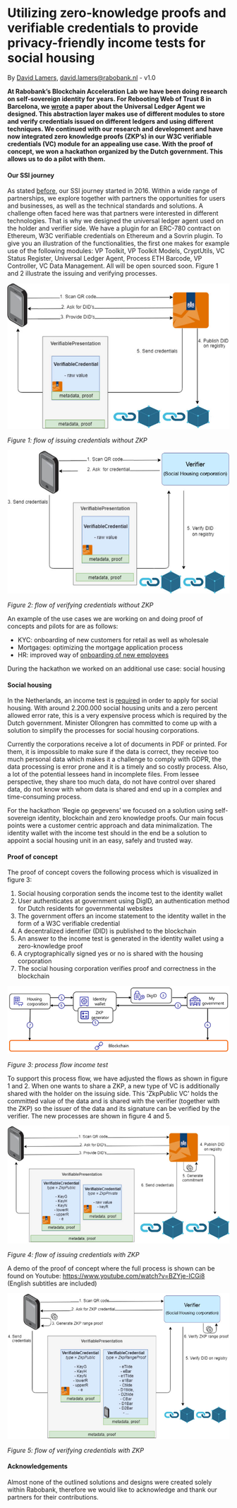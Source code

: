 # Utilizing zero-knowledge proofs and verifiable credentials to provide privacy-friendly income tests for social housing

By [David Lamers](https://www.linkedin.com/in/lamersdavid/), david.lamers@rabobank.nl - v1.0

**At Rabobank’s Blockchain Acceleration Lab we have been doing research on self-sovereign identity for years. For Rebooting Web of Trust 8 in Barcelona, we [wrote](https://github.com/WebOfTrustInfo/rwot8-barcelona/blob/master/topics-and-advance-readings/universal-ledger-agent.md) a paper about the Universal Ledger Agent we designed. This abstraction layer makes use of different modules to store and verify credentials issued on different ledgers and using different techniques. We continued with our research and development and have now integrated zero knowledge proofs (ZKP’s) in our W3C verifiable credentials (VC) module for an appealing use case. With the proof of concept, we won a hackathon organized by the Dutch government. This allows us to do a pilot with them.**


#### Our SSI journey

As stated [before](https://github.com/WebOfTrustInfo/rwot8-barcelona/blob/master/topics-and-advance-readings/universal-ledger-agent.md), our SSI journey started in 2016. Within a wide range of partnerships, we explore together with partners the opportunities for users and businesses, as well as the technical standards and solutions. A challenge often faced here was that partners were interested in different technologies. That is why we designed the universal ledger agent used on the holder and verifier side. We have a plugin for an ERC-780 contract on Ethereum, W3C verifiable credentials on Ethereum and a Sovrin plugin. To give you an illustration of the functionalities, the first one makes for example use of the following modules: VP Toolkit, VP Toolkit Models, CryptUtils, VC Status Register, Universal Ledger Agent, Process ETH Barcode, VP Controller, VC Data Management. All will be open sourced soon. Figure 1 and 2 illustrate the issuing and verifying processes.

![Figure 1: flow of issuing credentials without ZKP](zero-knowledge-proofs-and-vc-in-social-housing/figure1-issuing-regular.jpg)

*Figure 1: flow of issuing credentials without ZKP*

![Figure 2: flow of verifying credentials without ZKP](zero-knowledge-proofs-and-vc-in-social-housing/figure2-verifying-regular.jpg)

*Figure 2: flow of verifying credentials without ZKP*

An example of the use cases we are working on and doing proof of concepts and pilots for are as follows:
* KYC: onboarding of new customers for retail as well as wholesale 
* Mortgages: optimizing the mortgage application process
* HR: improved way of [onboarding of new employees](https://www.youtube.com/watch?v=3XHPEYnFTwc)

During the hackathon we worked on an additional use case: social housing


#### Social housing
In the Netherlands, an income test is [required](https://www.rijksoverheid.nl/documenten/kamerstukken/2018/11/09/kamerbrief-over-ontwikkeling-administratieve-lasten-woningcorporaties) in order to apply for social housing. With around 2.200.000 social housing units and a zero percent allowed error rate, this is a very expensive process which is required by the Dutch government. Minister Ollongren has committed to come up with a solution to simplify the processes for social housing corporations.

Currently the corporations receive a lot of documents in PDF or printed. For them, it is impossible to make sure if the data is correct, they receive too much personal data which makes it a challenge to comply with GDPR, the data processing is error prone and it is a timely and so costly process. Also, a lot of the potential lessees hand in incomplete files. From lessee perspective, they share too much data, do not have control over shared data, do not know with whom data is shared and end up in a complex and time-consuming process.

For the hackathon ‘Regie op gegevens’ we focused on a solution using self-sovereign identity, blockchain and zero knowledge proofs. Our main focus points were a customer centric approach and data minimalization. The identity wallet with the income test should in the end be a solution to appoint a social housing unit in an easy, safely and trusted way.


#### Proof of concept
The proof of concept covers the following process which is visualized in figure 3:
1.	Social housing corporation sends the income test to the identity wallet
2.	User authenticates at government using DigID, an authentication method for Dutch residents for governmental websites
3.	The government offers an income statement to the identity wallet in the form of a W3C verifiable credential
4.	A decentralized identifier (DID) is published to the blockchain
5.	An answer to the income test is generated in the identity wallet using a zero-knowledge proof
6.	A cryptographically signed yes or no is shared with the housing corporation
7.	The social housing corporation verifies proof and correctness in the blockchain

![Figure 3: process flow income test](zero-knowledge-proofs-and-vc-in-social-housing/figure3-process-flow.jpg)

*Figure 3: process flow income test*

To support this process flow, we have adjusted the flows as shown in figure 1 and 2. When one wants to share a ZKP, a new type of VC is additionally shared with the holder on the issuing side. This 'ZkpPublic VC’ holds the committed value of the data and is shared with the verifier (together with the ZKP) so the issuer of the data and its signature can be verified by the verifier. The new processes are shown in figure 4 and 5.

![Figure 4: flow of issuing credentials with ZKP](zero-knowledge-proofs-and-vc-in-social-housing/figure4-issuing-zkp.jpg)

*Figure 4: flow of issuing credentials with ZKP*

A demo of the proof of concept where the full process is shown can be found on Youtube:
https://www.youtube.com/watch?v=BZYje-ICGi8 (English subtitles are included)

![Figure 5: flow of verifying credentials with ZKP](zero-knowledge-proofs-and-vc-in-social-housing/figure5-verifying-zkp.jpg)

*Figure 5: flow of verifying credentials with ZKP*


#### Acknowledgements
Almost none of the outlined solutions and designs were created solely within Rabobank, therefore we would like to acknowledge and thank our partners for their contributions.